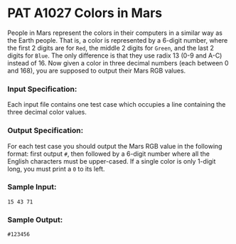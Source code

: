 # PAT A1027 Colors in Mars

People in Mars represent the colors in their computers in a similar way as the Earth people. That is, a color is represented by a 6-digit number, where the first 2 digits are for `Red`, the middle 2 digits for `Green`, and the last 2 digits for `Blue`. The only difference is that they use radix 13 (0-9 and A-C) instead of 16. Now given a color in three decimal numbers (each between 0 and 168), you are supposed to output their Mars RGB values.

### Input Specification:

Each input file contains one test case which occupies a line containing the three decimal color values.

### Output Specification:

For each test case you should output the Mars RGB value in the following format: first output `#`, then followed by a 6-digit number where all the English characters must be upper-cased. If a single color is only 1-digit long, you must print a `0` to its left.

### Sample Input:

```in
15 43 71
```

### Sample Output:

```out
#123456
```